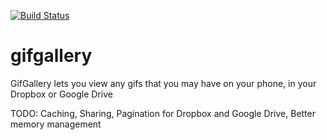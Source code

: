 [![Build Status](https://travis-ci.org/jeremiahespinosa/gifgallery.svg?branch=master)](https://travis-ci.org/jeremiahespinosa/gifgallery)
# gifgallery
GifGallery lets you view any gifs that you may have on your phone, in your Dropbox or Google Drive

TODO:
Caching,
Sharing,
Pagination for Dropbox and Google Drive,
Better memory management
